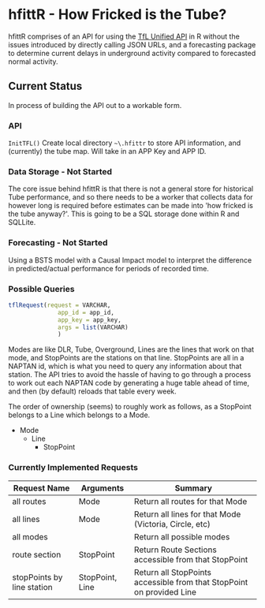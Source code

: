 # hfittR - How Fricked is the Tube?

hfittR comprises of an API for using the [TfL Unified API](https://api.tfl.gov.uk/) in R without the issues introduced by directly calling JSON URLs, and a forecasting package to determine current delays in underground activity compared to forecasted normal activity. 

## Current Status 
In process of building the API out to a workable form.

### API 
```InitTFL()``` 
Create local directory ```~\.hfittr``` to store API information, and (currently) the tube map. Will take in an APP Key and APP ID. 

### Data Storage - Not Started
The core issue behind hfittR is that there is not a general store for historical Tube performance, and so there needs to be a worker that collects data for however long is required before estimates can be made into 'how fricked is the tube anyway?'. 
This is going to be a SQL storage done within R and SQLLite. 

### Forecasting - Not Started
Using a BSTS model with a Causal Impact model to interpret the difference in predicted/actual performance for periods of recorded time.

### Possible Queries

```R
tflRequest(request = VARCHAR, 
              app_id = app_id, 
              app_key = app_key, 
              args = list(VARCHAR)
              )
 ```
Modes are like DLR, Tube, Overground, Lines are the lines that work on that mode, and StopPoints are the stations on that line. StopPoints are all in a NAPTAN id, which is what you need to query any information about that station. The API tries to avoid the hassle of having to go through a process to work out each NAPTAN code by generating a huge table ahead of time, and then (by default) reloads that table every week. 

The order of ownership (seems) to roughly work as follows, as a StopPoint belongs to a Line which belongs to a Mode.

* Mode 
  * Line
    * StopPoint

### Currently Implemented Requests

| Request Name               | Arguments       | Summary                                                               |
|----------------------------|-----------------|-----------------------------------------------------------------------|
| all routes                 | Mode            | Return all routes for that Mode                                       |
| all lines                  | Mode            | Return all lines for that Mode (Victoria, Circle, etc)                |
| all modes                  |                 | Return all possible modes                                             |
| route section              | StopPoint       | Return Route Sections accessible from that StopPoint                  |
| stopPoints by line station | StopPoint, Line | Return all StopPoints accessible from that StopPoint on provided Line |
